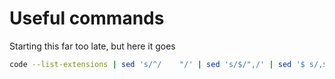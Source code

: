 # Useful commands

Starting this far too late, but here it goes

```bash
code --list-extensions | sed 's/^/    "/' | sed 's/$/",/' | sed '$ s/,$//' | sed '1s/^/[/' | sed '$s/$/\n]/'
```
